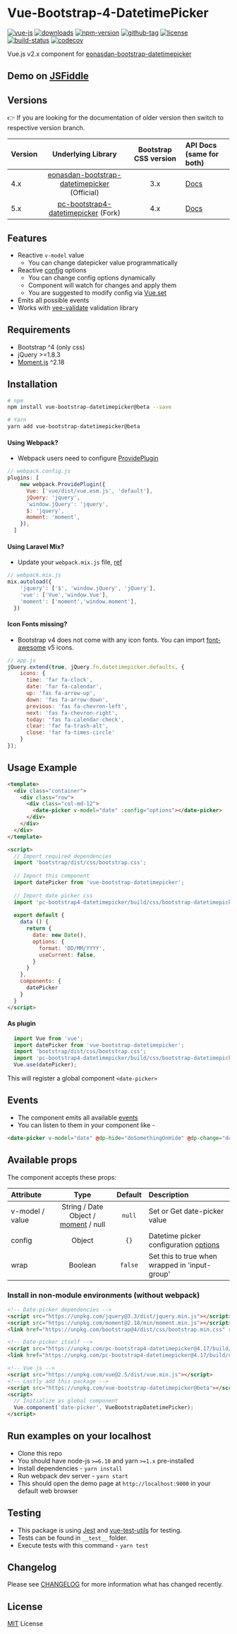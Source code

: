 # Vue-Bootstrap-4-DatetimePicker

[![vue-js](https://img.shields.io/badge/vue.js-2.x-brightgreen.svg?maxAge=604800)](https://vuejs.org/)
[![downloads](https://img.shields.io/npm/dt/vue-bootstrap-datetimepicker.svg)](http://npm-stats.com/~packages/vue-bootstrap-datetimepicker)
[![npm-version](https://img.shields.io/npm/v/vue-bootstrap-datetimepicker.svg)](https://www.npmjs.com/package/vue-bootstrap-datetimepicker)
[![github-tag](https://img.shields.io/github/tag/ankurk91/vue-bootstrap-datetimepicker.svg?maxAge=1800)](https://github.com/ankurk91/vue-bootstrap-datetimepicker/)
[![license](https://img.shields.io/github/license/ankurk91/vue-bootstrap-datetimepicker.svg?maxAge=1800)](https://yarnpkg.com/en/package/vue-bootstrap-datetimepicker)
[![build-status](https://travis-ci.org/ankurk91/vue-bootstrap-datetimepicker.svg?branch=master)](https://travis-ci.org/ankurk91/vue-bootstrap-datetimepicker)
[![codecov](https://codecov.io/gh/ankurk91/vue-bootstrap-datetimepicker/branch/master/graph/badge.svg)](https://codecov.io/gh/ankurk91/vue-bootstrap-datetimepicker)

Vue.js v2.x component for [eonasdan-bootstrap-datetimepicker](http://eonasdan.github.io/bootstrap-datetimepicker/)

## Demo on [JSFiddle](https://jsfiddle.net/ankurk91/01407frf/)

## Versions
:point_right: If you are looking for the documentation of older version then switch to respective version branch.
 
| Version  | Underlying Library                                                                                   | Bootstrap CSS version   | API Docs (same for both)        |
| :---     |  :---:                                                                                               | :---:                   | :---             |
| 4.x      | [eonasdan-bootstrap-datetimepicker](https://github.com/Eonasdan/bootstrap-datetimepicker) (Official) | 3.x                     | [Docs](http://eonasdan.github.io/bootstrap-datetimepicker) |
| 5.x      | [pc-bootstrap4-datetimepicker](https://github.com/pingcheng/bootstrap4-datetimepicker)     (Fork)    | 4.x                     | [Docs](http://eonasdan.github.io/bootstrap-datetimepicker) |

## Features
* Reactive ``v-model`` value
    - You can change datepicker value programmatically 
* Reactive [config](http://eonasdan.github.io/bootstrap-datetimepicker/Options/) options
    - You can change config options dynamically
    - Component will watch for changes and apply them
    - You are suggested to modify config via [Vue.set](https://vuejs.org/v2/api/#Vue-set)  
* Emits all possible events      
* Works with [vee-validate](https://github.com/logaretm/vee-validate) validation library

## Requirements
* Bootstrap ^4 (only css)
* jQuery >=1.8.3 
* [Moment.js](https://momentjs.com/) ^2.18
 
## Installation
```bash
# npm
npm install vue-bootstrap-datetimepicker@beta --save

# Yarn
yarn add vue-bootstrap-datetimepicker@beta
```
  
#### Using Webpack? 
* Webpack users need to configure [ProvidePlugin](https://webpack.js.org/plugins/provide-plugin/)
```js
// webpack.config.js
plugins: [
    new webpack.ProvidePlugin({
      Vue: ['vue/dist/vue.esm.js', 'default'],
      jQuery: 'jquery',
      'window.jQuery': 'jquery',
      $: 'jquery',
      moment: 'moment',
    }),
  ]  
```

#### Using Laravel Mix?
* Update your `webpack.mix.js` file, [ref](https://github.com/JeffreyWay/laravel-mix/blob/master/docs/autoloading.md)
```js
// webpack.mix.js
mix.autoload({
    'jquery': ['$', 'window.jQuery', 'jQuery'],
    'vue': ['Vue','window.Vue'],   
    'moment': ['moment','window.moment'],   
  })
```

#### Icon Fonts missing?
* Bootstrap v4 does not come with any icon fonts. You can import [font-awesome](https://www.npmjs.com/package/@fortawesome/fontawesome-free-webfonts) v5 icons.
```js
// app.js
jQuery.extend(true, jQuery.fn.datetimepicker.defaults, {
    icons: {
      time: 'far fa-clock',
      date: 'far fa-calendar',
      up: 'fas fa-arrow-up',
      down: 'fas fa-arrow-down',
      previous: 'fas fa-chevron-left',
      next: 'fas fa-chevron-right',
      today: 'fas fa-calendar-check',
      clear: 'far fa-trash-alt',
      close: 'far fa-times-circle'
    }
});
```

## Usage Example
```html
<template>
  <div class="container">
    <div class="row">
      <div class="col-md-12">
        <date-picker v-model="date" :config="options"></date-picker>
      </div>
    </div>
  </div>
</template>

<script>
  // Import required dependencies 
  import 'bootstrap/dist/css/bootstrap.css';
  
  // Import this component
  import datePicker from 'vue-bootstrap-datetimepicker';
  
  // Import date picker css
  import 'pc-bootstrap4-datetimepicker/build/css/bootstrap-datetimepicker.css';
   
  export default {    
    data () {
      return {
        date: new Date(),
        options: {
          format: 'DD/MM/YYYY',
          useCurrent: false,
        }       
      }
    },
    components: {
      datePicker
    }
  }
</script>
```

#### As plugin
```js
  import Vue from 'vue';
  import datePicker from 'vue-bootstrap-datetimepicker';
  import 'bootstrap/dist/css/bootstrap.css';
  import 'pc-bootstrap4-datetimepicker/build/css/bootstrap-datetimepicker.css';
  Vue.use(datePicker);
```
This will register a global component `<date-picker>` 

## Events
* The component emits all available [events](http://eonasdan.github.io/bootstrap-datetimepicker/Events)
* You can listen to them in your component like -
```html
<date-picker v-model="date" @dp-hide="doSomethingOnHide" @dp-change="doSomethingOnChange"></date-picker>
```

## Available props
The component accepts these props:

| Attribute       | Type               | Default               | Description      |
| :---            |  :---:             | :---:                 | :---             |
| v-model / value | String / Date Object / [moment](https://momentjs.com/) / null | `null` | Set or Get date-picker value |
| config          | Object             | `{}` | Datetime picker configuration [options](http://eonasdan.github.io/bootstrap-datetimepicker/Options/)|
| wrap            | Boolean            | `false` | Set this to true when wrapped in 'input-group' |

### Install in non-module environments (without webpack)
```html
<!-- Date-picker dependencies -->
<script src="https://unpkg.com/jquery@3.3/dist/jquery.min.js"></script>
<script src="https://unpkg.com/moment@2.18/min/moment.min.js"></script>
<link href="https://unpkg.com/bootstrap@4/dist/css/bootstrap.min.css" rel="stylesheet">

<!-- Date-picker itself -->
<script src="https://unpkg.com/pc-bootstrap4-datetimepicker@4.17/build/js/bootstrap-datetimepicker.min.js"></script>
<link href="https://unpkg.com/pc-bootstrap4-datetimepicker@4.17/build/css/bootstrap-datetimepicker.min.css" rel="stylesheet">

<!-- Vue js -->
<script src="https://unpkg.com/vue@2.5/dist/vue.min.js"></script>
<!-- Lastly add this package -->
<script src="https://unpkg.com/vue-bootstrap-datetimepicker@beta"></script>
<script>
  // Initialize as global component
  Vue.component('date-picker', VueBootstrapDatetimePicker);
</script>
```

## Run examples on your localhost
* Clone this repo
* You should have node-js `>=6.10` and yarn `>=1.x` pre-installed
* Install dependencies - `yarn install`
* Run webpack dev server - `yarn start`
* This should open the demo page at ``http://localhost:9000`` in your default web browser

## Testing
* This package is using [Jest](https://github.com/facebook/jest) and [vue-test-utils](https://github.com/vuejs/vue-test-utils) for testing.
* Tests can be found in `__test__` folder.
* Execute tests with this command - `yarn test`

## Changelog
Please see [CHANGELOG](CHANGELOG.md) for more information what has changed recently.

## License
[MIT](LICENSE.txt) License
